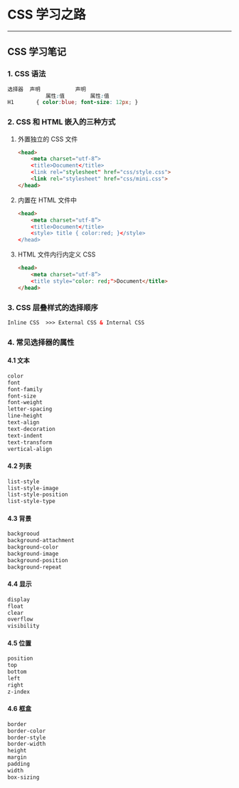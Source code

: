 # CSS 学习之路

---

## CSS 学习笔记

### 1. CSS 语法

```css
选择器  声明           声明   
            属性:值        属性:值  
H1       { color:blue; font-size: 12px; }
```

### 2. CSS 和 HTML 嵌入的三种方式

1. 外置独立的 CSS 文件

    ```HTML
    <head>
        <meta charset="utf-8”>
        <title>Document</title>
        <link rel="stylesheet" href="css/style.css">
        <link rel="stylesheet" href="css/mini.css">
    </head>
    ```

2. 内置在 HTML 文件中

    ```HTML
    <head>
        <meta charset="utf-8”>
        <title>Document</title>
        <style> title { color:red; }</style>
    </head>
    ```

3. HTML 文件内行内定义 CSS

    ```HTML
    <head>
        <meta charset="utf-8”>
        <title style="color: red;">Document</title>
    </head>
    ```

### 3. CSS 层叠样式的选择顺序

```HTML
Inline CSS  >>> External CSS & Internal CSS
```

### 4. 常见选择器的属性

#### 4.1 文本

``` CSS
color
font
font-family
font-size
font-weight
letter-spacing
line-height
text-align
text-decoration
text-indent
text-transform
vertical-align
```

#### 4.2 列表

``` CSS
list-style
list-style-image
list-style-position
list-style-type
```

#### 4.3 背景

``` CSS
backgrooud
background-attachment
background-color
background-image
background-position
background-repeat
```

#### 4.4 显示

``` CSS
display
float
clear
overflow
visibility
```

#### 4.5 位置

``` CSS
position
top
bottom
left
right
z-index
```

#### 4.6 框盒

``` CSS
border
border-color
border-style
border-width
height
margin
padding
width
box-sizing
```
